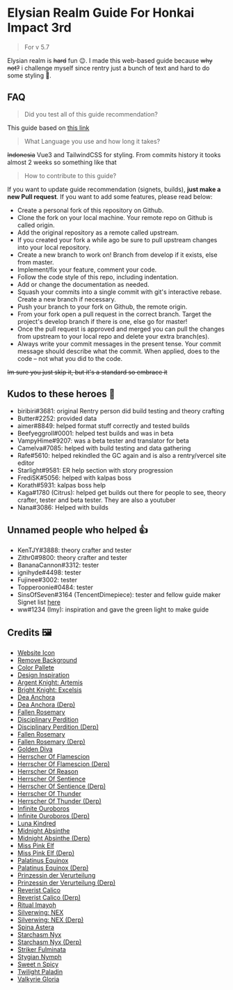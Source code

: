 # Elysian Realm Guide For Honkai Impact 3rd

> For v 5.7

Elysian realm is ~~hard~~ fun 😉. I made this web-based guide because ~~why not?~~ i challenge myself since rentry just a bunch of text and hard to do some styling 💩.


## FAQ

> Did you test all of this guide recommendation?

This guide based on [this link](https://rentry.org/hi3er)

> What Language you use and how long it takes?

~~Indonesia~~ Vue3 and TailwindCSS for styling. From commits history it tooks almost 2 weeks so something like that

> How to contribute to this guide?

If you want to update guide recommendation (signets, builds), **just make a new Pull request**. If you want to add some features, please read below:

- Create a personal fork of this repository on Github.
- Clone the fork on your local machine. Your remote repo on Github is called origin.
- Add the original repository as a remote called upstream.
- If you created your fork a while ago be sure to pull upstream changes into your local repository.
- Create a new branch to work on! Branch from develop if it exists, else from master.
- Implement/fix your feature, comment your code.
- Follow the code style of this repo, including indentation.
- Add or change the documentation as needed.
- Squash your commits into a single commit with git's interactive rebase. Create a new branch if necessary.
- Push your branch to your fork on Github, the remote origin.
- From your fork open a pull request in the correct branch. Target the project's develop branch if there is one, else go for master!
- Once the pull request is approved and merged you can pull the changes from upstream to your local repo and delete your extra branch(es).
- Always write your commit messages in the present tense. Your commit message should describe what the commit. When applied, does to the code – not what you did to the code.

~~Im sure you just skip it, but it's a standard so embrace it~~

## Kudos to these heroes 🤝

- biribiri#3681: original Rentry person did build testing and theory crafting
- Butter#2252: provided data
- aimer#8849: helped format stuff correctly and tested builds
- Beefyeggroll#0001: helped test builds and was in beta
- VampyHime#9207: was a beta tester and translator for beta
- Camelva#7085: helped with build testing and data gathering
- Rafe#5610: helped rekindled the GC again and is also a rentry/vercel site editor
- Starlight#9581: ER help section with story progression
- FrediSK#5056: helped with kalpas boss
- Korath#5931: kalpas boss help
- Kaga#1780 (Citrus): helped get builds out there for people to see, theory crafter, tester and beta tester. They are also a youtuber
- Nana#3086: Helped with builds

## Unnamed people who helped 👍

- KenTJY#3888: theory crafter and tester
- Zithr0#9800: theory crafter and tester
- BananaCannon#3312: tester
- ignihyde#4498: tester
- Fujinee#3002: tester
- Topperoonie#0484: tester
- SinsOfSeven#3164 (TencentDimepiece): tester and fellow guide maker Signet list [here](https://rentry.org/elysian_realm_list)
- ww#1234 (Imy): inspiration and gave the green light to make guide

## Credits 🖼️

- [Website Icon](https://www.pixiv.net/en/artworks/94907919)
- [Remove Background](https://www.remove.bg)
- [Color Pallete](https://tailwindcss.com)
- [Design Inspiration](https://www.leagueoflegends.com/en-us/champions)
- [Argent Knight: Artemis](https://www.pixiv.net/en/artworks/78449180)
- [Bright Knight: Excelsis](https://www.pixiv.net/en/artworks/80946649)
- [Dea Anchora](https://www.pixiv.net/en/artworks/95211825)
- [Dea Anchora (Derp)](https://www.pixiv.net/en/artworks/86174718)
- [Fallen Rosemary](https://www.pixiv.net/en/artworks/91313750)
- [Disciplinary Perdition](https://www.pixiv.net/en/artworks/97236203)
- [Disciplinary Perdition (Derp)](https://www.pixiv.net/en/artworks/98641979)
- [Fallen Rosemary](https://www.pixiv.net/en/artworks/96067716)
- [Fallen Rosemary (Derp)](https://www.pixiv.net/en/artworks/83801083)
- [Golden Diva](https://www.pixiv.net/en/artworks/98058332)
- [Herrscher Of Flamescion](https://www.pixiv.net/en/artworks/96812573)
- [Herrscher Of Flamescion (Derp)](https://www.pixiv.net/en/artworks/91895022)
- [Herrscher Of Reason](https://www.pixiv.net/en/artworks/76766584)
- [Herrscher Of Sentience](https://www.pixiv.net/en/artworks/87556591)
- [Herrscher Of Sentience (Derp)](https://www.pixiv.net/en/artworks/87340819)
- [Herrscher Of Thunder](https://www.pixiv.net/en/artworks/92120105)
- [Herrscher Of Thunder (Derp)](https://www.pixiv.net/en/artworks/82586491)
- [Infinite Ouroboros](https://www.pixiv.net/en/artworks/97708364)
- [Infinite Ouroboros (Derp)](https://www.pixiv.net/en/artworks/93540413)
- [Luna Kindred](https://www.pixiv.net/en/artworks/79556530)
- [Midnight Absinthe](https://www.pixiv.net/en/artworks/90148463)
- [Midnight Absinthe (Derp)](https://www.pixiv.net/en/artworks/93540413)
- [Miss Pink Elf](https://www.pixiv.net/en/artworks/98068711)
- [Miss Pink Elf (Derp)](https://www.pixiv.net/en/artworks/92608687)
- [Palatinus Equinox](https://www.pixiv.net/en/artworks/96632342)
- [Palatinus Equinox (Derp)](https://www.pixiv.net/en/artworks/96550981)
- [Prinzessin der Verurteilung](https://www.pixiv.net/en/artworks/89037210)
- [Prinzessin der Verurteilung (Derp)](https://www.pixiv.net/en/artworks/90136506)
- [Reverist Calico](https://www.pixiv.net/en/artworks/95894945)
- [Reverist Calico (Derp)](https://www.pixiv.net/en/artworks/97561126)
- [Ritual Imayoh](https://danbooru.donmai.us/posts/2949067)
- [Silverwing: NEX](https://www.pixiv.net/en/artworks/97031793)
- [Silverwing: NEX (Derp)](https://www.pixiv.net/en/artworks/95352520)
- [Spina Astera](https://www.pixiv.net/en/artworks/94162225)
- [Starchasm Nyx](https://www.pixiv.net/en/artworks/92462642)
- [Starchasm Nyx (Derp)](https://www.pixiv.net/en/artworks/89876583)
- [Striker Fulminata](https://www.pixiv.net/en/artworks/65310941)
- [Stygian Nymph](https://www.pixiv.net/en/artworks/82340123)
- [Sweet n Spicy](https://www.pixiv.net/en/artworks/82708620)
- [Twilight Paladin](https://www.pixiv.net/en/artworks/81324871)
- [Valkyrie Gloria](https://www.pixiv.net/en/artworks/80022875)
